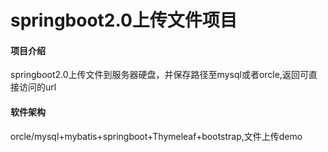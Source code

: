 # springboot2.0上传文件项目

#### 项目介绍
springboot2.0上传文件到服务器硬盘，并保存路径至mysql或者orcle,返回可直接访问的url

#### 软件架构
orcle/mysql+mybatis+springboot+Thymeleaf+bootstrap,文件上传demo

